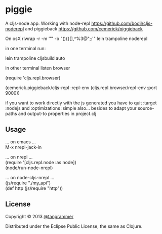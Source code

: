 # piggie

A cljs-node app.
Working with node-repl  https://github.com/bodil/cljs-noderepl  and piggieback https://github.com/cemerick/piggieback





On osX
rlwrap -r -m  '\"' -b "(){}[],^%3@\";:'" lein trampoline noderepl

in one terminal run: 

lein trampoline cljsbuild auto

in other terminal listen browser

(require 'cljs.repl.browser)

(cemerick.piggieback/cljs-repl
  :repl-env (cljs.repl.browser/repl-env :port 9000))


if you want to work directly with the js generated you have to quit :target :nodejs and :optimizations :simple also... besides to adapt your source-paths and output-to properties in project.clj

## Usage 


... on emacs ...    
M-x nrepl-jack-in

... on nrepl ...   
(require '[cljs.repl.node :as node])   
(node/run-node-nrepl)   

... on node-cljs-nrepl ...   
(js/require "./my_api")   
(def http (js/require "http"))   




## License

Copyright © 2013 [@tangrammer](https://twitter.com/tangrammer)

Distributed under the Eclipse Public License, the same as Clojure.
